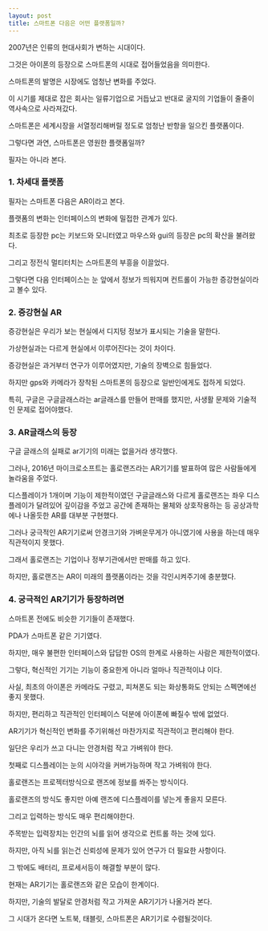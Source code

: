 ```yaml
---
layout: post
title: 스마트폰 다음은 어떤 플랫폼일까?
---
```


2007년은 인류의 현대사회가 변하는 시대이다.

그것은 아이폰의 등장으로 스마트폰의 시대로 접어들었음을 의미한다.

스마트폰의 발명은 시장에도 엄청난 변화를 주었다.

이 시기를 제대로 잡은 회사는 일류기업으로 거듭났고 반대로 굴지의 기업들이 줄줄이 역사속으로 사라져갔다.

스마트폰은 세계시장을 서열정리해버릴 정도로 엄청난 반항을 일으킨 플랫폼이다.

그렇다면 과연, 스마트폰은 영원한 플랫폼일까?

필자는 아니라 본다.


<h3>1. 차세대 플랫폼</h3>

필자는 스마트폰 다음은 AR이라고 본다.

플랫폼의 변화는 인터페이스의 변화에 밀접한 관계가 있다.

최초로 등장한 pc는 키보드와 모니터였고 마우스와 gui의 등장은 pc의 확산을 불려왔다.

그리고 정전식 멀티터치는 스마트폰의 부흥을 이끌었다.

그렇다면 다음 인터페이스는 눈 앞에서 정보가 띄워지며 컨트롤이 가능한 증강현실이라고 볼수 있다.   


<h3>2. 증강현실 AR</h3>

증강현실은 우리가 보는 현실에서 디지텅 정보가 표시되는 기술을 말한다.

가상현실과는 다르게 현실에서 이루어진다는 것이 차이다.

증강현실은 과거부터 연구가 이루어였지만, 기술의 장벽으로 힘들었다.

하지만 gps와 카메라가 장착된 스마트폰의 등장으로 일반인에게도 접하게 되었다.

특히, 구글은 구글글래스라는 ar글래스를 만들어 판매를 했지만, 사생활 문제와 기술적인 문제로 접어야했다.  


<h3>3. AR글래스의 등장</h3>

구글 글래스의 실패로 ar기기의 미래는 없을거라 생각했다.

그러나, 2016년 마이크로소프트는 홀로랜즈라는 AR기기를 발표하여 많은 사람들에게 놀라움을 주었다.

디스플레이가 1개이며 기능이 제한적이였던 구글글래스와 다르게 홀로랜즈는 좌우 디스플레이가 달려있어 깊이감을 주었고 공간에 존재하는 물체와 상호작용하는 등 공상과학에나 나올듯한 AR를 대부분 구현했다.

그러나 궁극적인 AR기기로써 안경크기와 가벼운무게가 아니였기에 사용을 하는데 매우 직관적이지 못했다.

그래서 홀로랜즈는 기업이나 정부기관에서만 판매를 하고 있다.

하지만, 홀로랜즈는 AR이 미래의 플랫폼이라는 것을 각인시켜주기에 충분했다. 



<h3>4. 궁극적인 AR기기가 등장하려면</h3>

스마트폰 전에도 비슷한 기기들이 존재했다.

PDA가 스마트폰 같은 기기였다.

하지만, 매우 불편한 인터페이스와 답답한 OS의 한계로 사용하는 사람은 제한적이였다.

그렇다, 혁신적인 기기는 기능이 중요한게 아니라 얼마나 직관적이냐 이다.

사실, 최초의 아이폰은 카메라도 구렸고, 피쳐폰도 되는 화상통화도 안되는 스펙면에선 좋지 못했다.

하지만, 편리하고 직관적인 인터페이스 덕분에 아이폰에 빠질수 밖에 없었다.

AR기기가 혁신적인 변화를 주기위해선 마찬가지로 직관적이고 편리해야 한다.

일단은 우리가 쓰고 다니는 안경처럼 작고 가벼워야 한다.

첫째로 디스플레이는 눈의 시야각을 커버가능하며 작고 가벼워야 한다.

홀로랜즈는 프로젝터방식으로 랜즈에 정보를 쏴주는 방식이다.

홀로랜즈의 방식도 좋지만 아예 랜즈에 디스플레이를 넣는게 좋을지 모른다.

그리고 입력하는 방식도 매우 편리해야한다.

주목받는 입력장치는 인간의 뇌를 읽어 생각으로 컨트롤 하는 것에 있다.

하지만, 아직 뇌를 읽는건 신뢰성에 문제가 있어 연구가 더 필요한 사항이다.

그 밖에도 배터리, 프로세서등이 해결할 부분이 많다.


현재는 AR기기는 홀로랜즈와 같은 모습이 한계이다.

하지만, 기술의 발달로 안경처럼 작고 가져운 AR기기가 나올거라 본다.

그 시대가 온다면 노트북, 태블릿, 스마트폰은 AR기기로 수렴될것이다.
